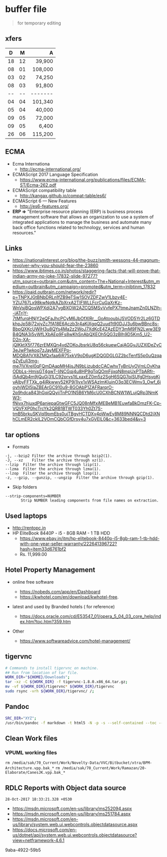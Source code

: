 # buffer file
>for temporary editing

## xfers
|  D  |  M  |       A |
|:---:|:---:| -------:|
| 18  | 12  |  39,900 |
| 08  | 01  | 108,000 |
| 03  | 02  |  74,250 |
| 08  | 03  |  91,800 |
| --  | --  | ------- |
| 04  | 04  | 101,340 |
| 05  | 04  |  40,000 |
| 09  | 05  |  72,000 |
| 09  | 05  |   6,400 |
| 26  | 06  | 115,200 |

## ECMA
- Ecma Internationa
	- http://ecma-international.org/
- ECMAScript 2017 Language Specification
	- https://www.ecma-international.org/publications/files/ECMA-ST/Ecma-262.pdf
- ECMAScript compatibility table
	- http://kangax.github.io/compat-table/es6/
- ECMAScript 6 — New Features
	- http://es6-features.org/
- **ERP =>** "Enterprise resource planning (ERP) is business process management software that allows an organization to use a system of integrated applications to manage the business and automate many back office functions related to technology, services and human resources."

## Links
- https://nationalinterest.org/blog/the-buzz/smith-wessons-44-magnum-revolver-why-you-should-fear-the-23860
- https://www.ibtimes.co.in/photos/staggering-facts-that-will-prove-that-indian-army-no-joke-17832-slide-97277?utm_source=outbrain.com&utm_content=The+National+Interest&utm_medium=outbrain&utm_campaign=promoted&utm_term=inibtinm_17832
- https://paid.outbrain.com/network/redir?p=TNPXJGtBNbDRLn1fZB9eTSw1SOVZDFZwV1Lbzv4E-YZIJ767Lx98kwNgtkAZbXrxA2TIFWLLFcrCuGaXrKz-WnVsjBQosWPXdj2A7ygBXOW2AZCQ5MSvVvfePX7tmeJnamZn0LNZIh--iATrjY-7tMfurqHNjY2eQFaJhcPCyM6JbOfXlRr__GoAtooubiJSVOD5Yr2Lz6GTDkhpJp58j72xjyZc7fA18E6Aczb3r4aKjXgqQ2uud1t90DJJ3u6bwBBnc8s-BbpQXKcUWIH3u8QYs4Ma2z2WoJ7XdKcE4ZAzEDY3mM9FN2Lww3E9B4QNA3i5vWfLXbAEp9Fs8wKhSnAbQXEOh5QG3zBIh9D5Km5_U2-D2n-XA-jQlKktX5f776zrEMXQn4vdZOKoJbsrkU8q56ckuewCajAGGyJUZXIDeZyC3eJwP1wkoq7zJayMEXFPo-MDQBA1VX8ZMQxfaa6iR75xkV9oD6ugKDQGDGLGZ2bcTenfS5p0uQzqagZyEuIj3mg-me7lVXreI0qFQmDAapMH4jsJN9bLjzubdcCACwhvTyBnUyOVmLOvKhaODbLs-HmisGT4gwT-IiNCGqj4u8HP9gTqQOmFjjxqN8mpUxPTbARfr-i5AdQb4m9jQuGj31LC92prvs1tLxaxEZ0m5z2SgH6SQG7piSUfgDHsypKjvAIbyFFTXk_g4iRkwwv52KP9i1Ivx1xWSAzImKIuinO3q3ECWmv3_Owf_6ioyhjWDI5laZBEArGC910u9-8GOAbP1ZAFRarqrO-2p9hdca843hGqiQQyiiTnPO1N5B6YM6cU0CXhBCNW1WLujQRp3NmKW3-fNivx7hjuxdP6aniepaGtwGFC5JQ08nMfxiMEBeMB1EuwfaBkDmzFK-Cp-VQVFXP0hcTrcYk2QRB1BTWT033Yh0Zt7S-tmB5brkuSKVql9pmEbs0ujTBgyHCTDXv4pWwEy8M89NNNQCDtd2jXNhCLmER2ckIL2VOmCQbCGfDrsy4u7xGVElL0&c=3633bed4&v=3


## tar options
- Formats
```
-j, --bzip2	Filter the archive through bzip2(1).
-J, --xz	Filter the archive through xz(1).
--lzip	Filter the archive through lzip(1).
--lzma	Filter the archive through lzma(1).
--lzop	Filter the archive through lzop(1).
-z, --gzip, --gunzip, --ungzip	Filter the archive through gzip(1).
```
- Skip folders
```
--strip-components=NUMBER
	   Strip NUMBER leading components from file names on extraction.
```

## Used laptops
- http://rentopc.in
- HP EliteBook 8440P - i5 - 8GB RAM - 1 TB HDD
	- https://www.ebay.in/itm/hp-elitebook-8440p-i5-8gb-ram-1-tb-hdd-with-one-year-seller-warranty/222641396722?hash=item33d6761bf2
	- Rs. 11,999.00


## Hotel Property Management
- online free software
	- https://nobeds.com/app/en/Dashboard
	- https://kwhotel.com/en/download/kwhotel-free.

- latest and  used by Branded hotels  ( for reference)
	- https://docs.oracle.com/cd/E53547_01/opera_5_04_03_core_help/index.htm?toc.htm?359.htm

- Other
	- https://www.softwareadvice.com/hotel-management/

## tigervnc
```sh
# Commands to install tigervnc on machine.
## Run from location of tar file.
WORK_DIR="${HOME}/Downloads";
tar -xz -C ${WORK_DIR} -f tigervnc-1.8.0.x86_64.tar.gz;
mv -vf ${WORK_DIR}/tigervnc* ${WORK_DIR}/tigervnc
sudo rsync -vrh ${WORK_DIR}/tigervnc/ /;
```

## Pandoc
```sh
SRC_DIR="XYZ";
/usr/bin/pandoc -f markdown -t html5 -N -p -s --self-contained --toc --toc-depth=3 -o Development-Guidelines.html --highlight-style=pygments ${SRC_DIR}/Development-Guidelines.md
```

## Clean Work files
### VPUML working files
`rm /media/sak/70_Current/Work/Novelty-Data/VVC/Bitbucket/xtra/BPM-Architecture.vpp.bak_*`
`rm /media/sak/70_Current/Work/Ramazan/20-Elaborate/CanesJK.vpp.bak_*`


## RDLC Reports with Object data source
`28-Oct-2017 18:33:21.328 +0530`

- https://msdn.microsoft.com/en-us/library/ms252094.aspx
- https://msdn.microsoft.com/en-us/library/ms251784.aspx
- https://msdn.microsoft.com/en-us/library/system.web.ui.webcontrols.objectdatasource.aspx
- https://docs.microsoft.com/en-us/dotnet/api/system.web.ui.webcontrols.objectdatasource?view=netframework-4.6.1

9aba-4922-59b5
